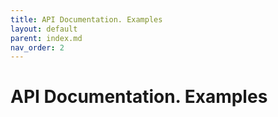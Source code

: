 ```yaml
---
title: API Documentation. Examples
layout: default
parent: index.md
nav_order: 2
---
```


# API Documentation. Examples

